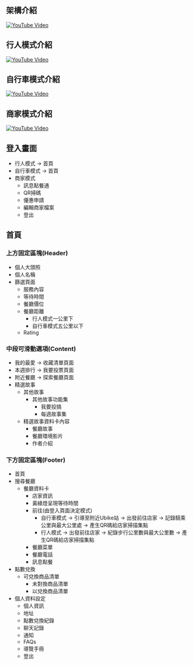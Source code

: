 ## 架構介紹
[![YouTube Video](https://img.youtube.com/vi/n7AcgViNcEE/0.jpg)](https://www.youtube.com/watch?v=n7AcgViNcEE)

## 行人模式介紹
[![YouTube Video](https://img.youtube.com/vi/w2zwFS0TZk8/0.jpg)](https://www.youtube.com/watch?v=w2zwFS0TZk8)

## 自行車模式介紹
[![YouTube Video](https://img.youtube.com/vi/7aRuo1aD_sA/0.jpg)](https://www.youtube.com/watch?v=7aRuo1aD_sA)

## 商家模式介紹
[![YouTube Video](https://img.youtube.com/vi/aihkjuZlq4g/0.jpg)](https://www.youtube.com/watch?v=aihkjuZlq4g)

## 登入畫面

- 行人模式 -> 首頁
- 自行車模式 -> 首頁  
- 商家模式
  - 訊息點餐通
  - QR掃碼
  - 優惠申請
  - 編輯商家檔案
  - 登出

## 首頁  

### 上方固定區塊(Header)

- 個人大頭照  
- 個人名稱
- 篩選頁面
  - 服務內容
  - 等待時間
  - 餐廳價位  
  - 餐廳距離
    - 行人模式一公里下
    - 自行車模式五公里以下 
  - Rating

### 中段可滑動選項(Content)

- 我的最愛 -> 收藏清單頁面
- 本週排行 -> 我要投票頁面
- 附近餐廳 -> 探索餐廳頁面
- 精選故事
  - 其他故事
    - 其他故事功能集
      - 我要投搞
      - 每週故事集
  - 精選故事資料卡內容 
    - 餐廳故事
    - 餐廳環境影片
    - 作者介紹

### 下方固定區塊(Footer)

- 首頁
- 搜尋餐廳 
  - 餐廳資料卡
    - 店家資訊
    - 黃綠燈呈現等待時間
    - 前往(由登入頁面決定模式)
      - 自行車模式
        -> 引導至附近Ubike站 -> 出發前往店家 -> 記錄騎乘公里與最大公里處 -> 產生QR碼給店家掃描集點
      - 行人模式 
        -> 出發前往店家 -> 紀錄步行公里數與最大公里數 -> 產生QR碼給店家掃描集點
    - 餐廳菜單
    - 餐廳電話
    - 訊息點餐
- 點數兌換
  - 可兌換商品清單 
    - 未對換商品清單
    - 以兌換商品清單
- 個人資料設定
  - 個人資訊
  - 地址
  - 點數兌換紀錄
  - 聊天記錄
  - 通知
  - FAQs
  - 導覽手冊
  - 登出